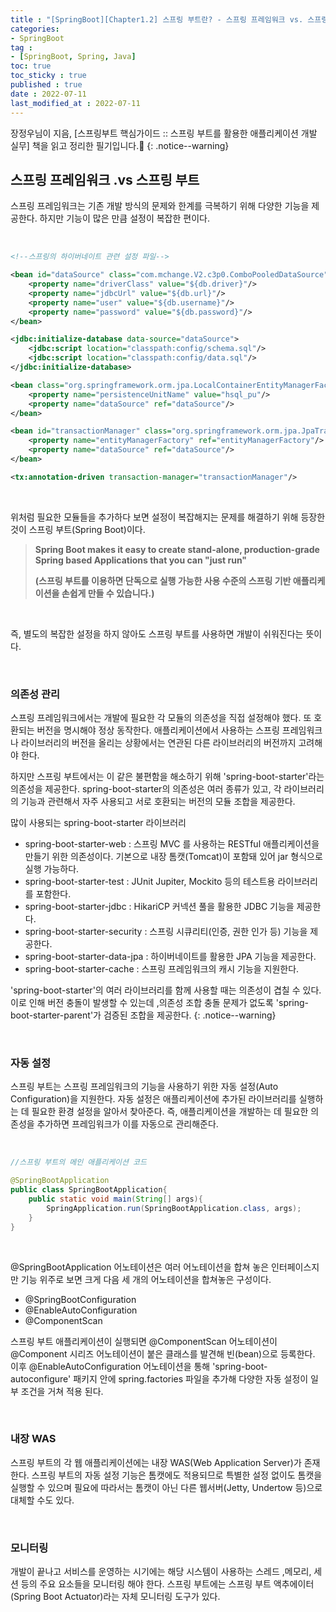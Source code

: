 ```yaml
---
title : "[SpringBoot][Chapter1.2] 스프링 부트란? - 스프링 프레임워크 vs. 스프링 부트"
categories:
- SpringBoot
tag :
- [SpringBoot, Spring, Java]
toc: true
toc_sticky : true
published : true
date : 2022-07-11
last_modified_at : 2022-07-11
---
```






장정우님이 지음, [스프링부트 핵심가이드 :: 스프링 부트를 활용한 애플리케이션 개발 실무] 책을 읽고 정리한 필기입니다.📢
{: .notice--warning}



## 스프링 프레임워크 .vs 스프링 부트

스프링 프레임워크는 기존 개발 방식의 문제와 한계를 극복하기 위해 다양한 기능을 제공한다. 하지만 기능이 많은 만큼 설정이 복잡한 편이다.

<br>

```xml
<!--스프링의 하이버네이트 관련 설정 파일-->

<bean id="dataSource" class="com.mchange.V2.c3p0.ComboPooledDataSource" destroy-method="close">
    <property name="driverClass" value="${db.driver}"/>
    <property name="jdbcUrl" value="${db.url}"/>
    <property name="user" value="${db.username}"/>
    <property name="password" value="${db.password}"/>
</bean>

<jdbc:initialize-database data-source="dataSource">
    <jdbc:script location="classpath:config/schema.sql"/>
    <jdbc:script location="classpath:config/data.sql"/>
</jdbc:initialize-database>

<bean class="org.springframework.orm.jpa.LocalContainerEntityManagerFactoryBean" id="entityManagerFactory">
    <property name="persistenceUnitName" value="hsql_pu"/>
    <property name="dataSource" ref="dataSource"/>
</bean>

<bean id="transactionManager" class="org.springframework.orm.jpa.JpaTransactionManager">
    <property name="entityManagerFactory" ref="entityManagerFactory"/>
    <property name="dataSource" ref="dataSource"/>
</bean>

<tx:annotation-driven transaction-manager="transactionManager"/>
```

<br>

위처럼 필요한 모듈들을 추가하다 보면 설정이 복잡해지는 문제를 해결하기 위해 등장한 것이 스프링 부트(Spring Boot)이다.

> **Spring Boot makes it easy to create stand-alone, production-grade Spring based Applications that you can "just run"**
>
> **(스프링 부트를 이용하면 단독으로 실행 가능한 사용 수준의 스프링 기반 애플리케이션을 손쉽게 만들 수 있습니다.)**

<br>

즉, 별도의 복잡한 설정을 하지 않아도 스프링 부트를 사용하면 개발이 쉬워진다는 뜻이다.

<br>

### 의존성 관리

스프링 프레임워크에서는 개발에 필요한 각 모듈의 의존성을 직접 설정해야 했다. 또 호환되는 버전을 명시해야 정상 동작한다. 애플리케이션에서 사용하는 스프링 프레임워크나 라이브러리의 버전을 올리는 상황에서는 연관된 다른 라이브러리의 버전까지 고려해야 한다. 

하지만 스프링 부트에서는 이 같은 불편함을 해소하기 위해 'spring-boot-starter'라는 의존성을 제공한다. spring-boot-starter의 의존성은 여러 종류가 있고, 각 라이브러리의 기능과 관련해서 자주 사용되고 서로 호환되는 버전의 모듈 조합을 제공한다.

많이 사용되는 spring-boot-starter 라이브러리

- spring-boot-starter-web : 스프링 MVC 를 사용하는 RESTful 애플리케이션을 만들기 위한 의존성이다. 기본으로 내장 톰캣(Tomcat)이 포함돼 있어 jar 형식으로 실행 가능하다.
- spring-boot-starter-test : JUnit Jupiter, Mockito 등의 테스트용 라이브러리를 포함한다.
- spring-boot-starter-jdbc : HikariCP 커넥션 풀을 활용한 JDBC 기능을 제공한다.
- spring-boot-starter-security : 스프링 시큐리티(인증, 권한 인가 등) 기능을 제공한다.
- spring-boot-starter-data-jpa : 하이버네이트를 활용한 JPA 기능을 제공한다.
- spring-boot-starter-cache : 스프링 프레임워크의 캐시 기능을 지원한다.



'spring-boot-starter'의 여러 라이브러리를 함께 사용할 때는 의존성이 겹칠 수 있다. 이로 인해 버전 충돌이 발생할 수 있는데 ,의존성 조합 충돌 문제가 없도록 'spring-boot-starter-parent'가 검증된 조합을 제공한다.
{: .notice--warning}

<br>

### 자동 설정

스프링 부트는 스프링 프레임워크의 기능을 사용하기 위한 자동 설정(Auto Configuration)을 지원한다. 자동 설정은 애플리케이션에 추가된 라이브러리를 실행하는 데 필요한 환경 설정을 알아서 찾아준다. 즉, 애플리케이션을 개발하는 데 필요한 의존성을 추가하면 프레임워크가 이를 자동으로 관리해준다. 

<br>

```java
//스프링 부트의 메인 애플리케이션 코드

@SpringBootApplication
public class SpringBootApplication{
    public static void main(String[] args){
        SpringApplication.run(SpringBootApplication.class, args);
    }
}
```

<br>

@SpringBootApplication 어노테이션은 여러 어노테이션을 합쳐 놓은 인터페이스지만 기능 위주로 보면 크게 다음 세 개의 어노테이션을 합쳐놓은 구성이다.

- @SpringBootConfiguration
- @EnableAutoConfiguration
- @ComponentScan

스프링 부트 애플리케이션이 실행되면 @ComponentScan 어노테이션이 @Component 시리즈 어노테이션이 붙은 클래스를 발견해 빈(bean)으로 등록한다. 이후 @EnableAutoConfiguration 어노테이션을 통해 'spring-boot-autoconfigure' 패키지 안에 spring.factories 파일을 추가해 다양한 자동 설정이 일부 조건을 거쳐 적용 된다.

<br>

### 내장 WAS

스프링 부트의 각 웹 애플리케이션에는 내장 WAS(Web Application Server)가 존재한다.  스프링 부트의 자동 설정 기능은 톰캣에도 적용되므로 특별한 설정 없이도 톰캣을 실행할 수 있으며 필요에 따라서는 톰캣이 아닌 다른 웹서버(Jetty, Undertow 등)으로 대체할 수도 있다.

<br>

### 모니터링

개발이 끝나고 서비스를 운영하는 시기에는 해당 시스템이 사용하는 스레드 ,메모리, 세션 등의 주요 요소들을 모니터링 해야 한다. 스프링 부트에는 스프링 부트 액추에이터(Spring Boot Actuator)라는 자체 모니터링 도구가 있다.
